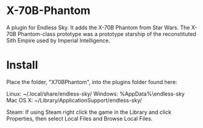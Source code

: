 # X-70B-Phantom
A plugin for Endless Sky. It adds the X-70B Phantom from Star Wars.
The X-70B Phantom-class prototype was a prototype starship of the reconstituted Sith Empire used by Imperial Intelligence.

# Install

Place the folder, "X70BPhantom", into the plugins folder found here:

Linux: ~/.local/share/endless-sky/
Windows: %AppData%\endless-sky\
Mac OS X: ~/Library/ApplicationSupport/endless-sky/

Steam: If using Steam right click the game in the Library and click Properties, then select Local Files and Browse Local Files.
